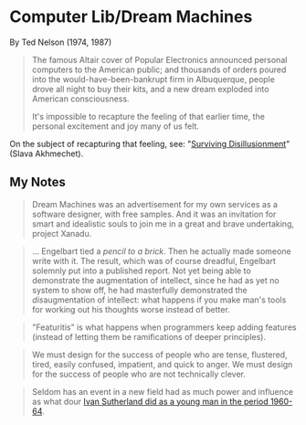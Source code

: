 # Computer Lib/Dream Machines

By Ted Nelson (1974, 1987)

> The famous Altair cover of Popular Electronics announced personal computers to the American public; and thousands of orders poured into the would-have-been-bankrupt firm in Albuquerque, people drove all night to buy their kits, and a new dream exploded into American consciousness.
> 
> It's impossible to recapture the feeling of that earlier time, the personal excitement and joy many of us felt.

On the subject of recapturing that feeling, see: "[Surviving Disillusionment](https://www.spakhm.com/p/surviving-disillusionment)" (Slava Akhmechet).

## My Notes

> Dream Machines was an advertisement for my own services as a software designer, with free samples. And it was an invitation for smart and idealistic souls to join me in a great and brave undertaking, project Xanadu.

> … Engelbart tied a *pencil to a brick*. Then he actually made someone write with it. The result, which was of course dreadful, Engelbart solemnly put into a published report. Not yet being able to demonstrate the augmentation of intellect, since he had as yet no system to show off, he had masterfully demonstrated the *dis*augmentation of intellect: what happens if you make man's tools for working out his thoughts worse instead of better.

> "Featuritis" is what happens when programmers keep adding features (instead of letting them be ramifications of deeper principles).

> We must design for the success of people who are tense, flustered, tired, easily confused, impatient, and quick to anger. We must design for the success of people who are not technically clever.

> Seldom has an event in a new field had as much power and influence as what dour [Ivan Sutherland did as a young man in the period 1960-64](https://www.youtube.com/watch?v=6orsmFndx_o).
